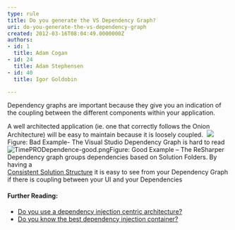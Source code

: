 ```yaml
---
type: rule
title: Do you generate the VS Dependency Graph?
uri: do-you-generate-the-vs-dependency-graph
created: 2012-03-16T08:04:49.0000000Z
authors:
- id: 1
  title: Adam Cogan
- id: 24
  title: Adam Stephensen
- id: 40
  title: Igor Goldobin

---
```


 
​Dependency graphs are important because they give you an indication of the coupling between the different components within your application.

A well architected application (ie. one that correctly follows the Onion Architecture) will be easy to maintain because it is loosely coupled.
  ​  ![](/SoftwareDevelopment/RulestobetterArchitectureandCodeReview/PublishingImages/TimePRODependence.png)Figure: Bad Example- The Visual Studio Dependency Graph is hard to read![TimePRODependence-good.png](/SoftwareDevelopment/RulestobetterArchitectureandCodeReview/PublishingImages/TimePRODependence-good.png)Figure: Good Example – The ReSharper Dependency graph groups dependencies based on Solution Folders. By having a <br>      [Consistent Solution Structure](/SoftwareDevelopment/RulesToBetterDotNETProjects/Pages/SolutionStructure.aspx) it is easy to see from your Dependency Graph if there is coupling between your UI and your Dependencies
#### Further Reading:

- [Do you use a dependency injection centric architecture?](/SoftwareDevelopment/RulesToBetterMVC/Pages/Use-a-Dependency-Injection-Centric-Architecture.aspx)
- [Do you know the best dependency injection container?](/SoftwareDevelopment/RulestobetterArchitectureandCodeReview/Pages/Do-You-Know-the-Best-Dependency-Injection-Container.aspx)​


